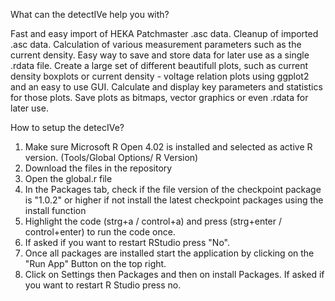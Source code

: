 What can the detectIVe help you with?

Fast and easy import of HEKA Patchmaster .asc data.
Cleanup of imported .asc data.
Calculation of various measurement parameters such as the current density.
Easy way to save and store data for later use as a single .rdata file.
Create a large set of different beautifull plots, such as current density boxplots or current density - voltage relation plots using ggplot2 and an easy to use GUI.
Calculate and display key parameters and statistics for those plots.
Save plots as bitmaps, vector graphics or even .rdata for later use.


How to setup the detecIVe?
1. Make sure Microsoft R Open 4.02 is installed and selected as active R version. (Tools/Global Options/ R Version)
2. Download the files in the repository
3. Open the global.r file
4. In the Packages tab, check if the file version of the checkpoint package is "1.0.2" or higher if not install the latest checkpoint packages using the install function
5. Highlight the code (strg+a / control+a) and press (strg+enter / control+enter) to run the code once.
6. If asked if you want to restart RStudio press "No". 
7. Once all packages are installed start the application by clicking on the "Run App" Button on the top right.
8. Click on Settings then Packages and then on install Packages. If asked if you want to restart R Studio press no.
